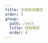 ```yaml
---
title: 关闭自动激活
order: 3
group:
  path: /rect
  title: 绘制矩形
  order: 4
---
```


<code src="./autoActive.tsx" compact="true" defaultShowCode="true"></code>
